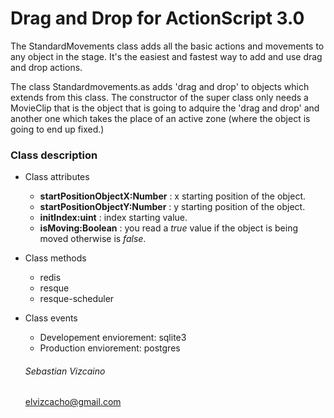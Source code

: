 # Drag and Drop for ActionScript 3.0

The StandardMovements class adds all the basic actions and movements to any object in the stage. It's the easiest and fastest way to add and use drag and drop actions.

The class Standardmovements.as adds 'drag and drop' to objects which extends from this class. The constructor of the super class only needs a MovieClip that is the object that is going to adquire the 'drag and drop' and another one which takes the place of an active zone (where the object is going to end up fixed.)

### Class description

* Class attributes 
  - **startPositionObjectX:Number** : x starting position of the object.
  - **startPositionObjectY:Number** : y starting position of the object.
  - **initIndex:uint** : index starting value.
  - **isMoving:Boolean** : you read a *true* value if the object is being moved otherwise is *false*.
  

* Class methods
  - redis
  - resque
  - resque-scheduler

* Class events
  - Developement enviorement: sqlite3
  - Production enviorement: postgres

  ###### Sebastian Vizcaino
  elvizcacho@gmail.com